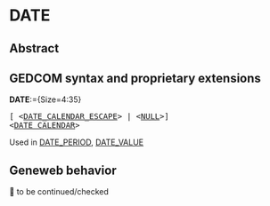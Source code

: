 ﻿<!-- licence GPL V2, cf https://github.com/TitiFix/geneweb -->
# DATE
## Abstract

## GEDCOM syntax and proprietary extensions

**DATE**:={Size=4:35}
<pre>
[ &lt;<a href=Ged.DATE_CALENDAR_ESCAPE.md>DATE_CALENDAR_ESCAPE</a>&gt; | &lt;<a href=Ged.NULL.md>NULL</a>&gt;]
&lt;<a href=Ged.DATE_CALENDAR.md>DATE_CALENDAR</a>&gt;
</pre>
Used in <a href=Ged.DATE_PERIOD.md>DATE_PERIOD</a>, <a href=Ged.DATE_VALUE.md>DATE_VALUE</a><br />


## Geneweb behavior



🚧 to be continued/checked

